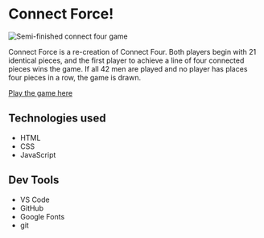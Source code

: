 <h1>Connect Force!</h1>

<img src="https://i.imgur.com/Zsb37hI.png" alt="Semi-finished connect four game">

<p>Connect Force is a re-creation of Connect Four. Both players begin with 21 identical pieces, and the first player to achieve a line of four connected pieces wins the game. If all 42 men are played and no player has places four pieces in a row, the game is drawn.</p>

<a href="https://juans-connect-four.netlify.app/" rel="nofollow">Play the game here</a>

<h2>Technologies used</h2>
<ul>
<li>HTML</li>
<li>CSS</li>
<li>JavaScript</li>
</ul>

<h2>Dev Tools</h2>

<ul>
<li>VS Code</li>
<li>GitHub</li>
<li>Google Fonts</li>
<li>git</li>
</ul>